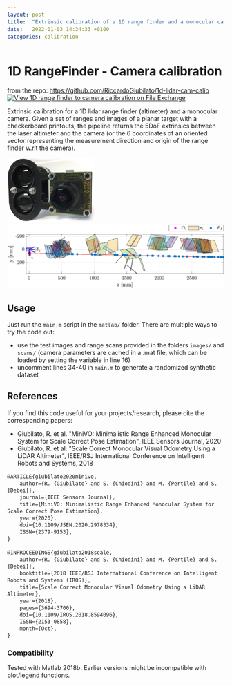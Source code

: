 ```yaml
---
layout: post
title:  "Extrinsic calibration of a 1D range finder and a monocular camera"
date:   2022-01-03 14:34:33 +0100
categories: calibration
---
```


# 1D RangeFinder - Camera calibration

from the repo: <https://github.com/RiccardoGiubilato/1d-lidar-cam-calib>
[![View 1D range finder to camera calibration on File Exchange](https://www.mathworks.com/matlabcentral/images/matlab-file-exchange.svg)](https://de.mathworks.com/matlabcentral/fileexchange/104495-1d-range-finder-to-camera-calibration)

Extrinsic calibration for a 1D lidar range finder (altimeter) and a monocular camera.
Given a set of ranges and images of a planar target with a checkerboard printouts, the pipeline returns the 5DoF extrinsics between the laser altimeter and the camera (or the 6 coordinates of an oriented vector representing the measurement direction and origin of the range finder w.r.t the camera).

<img src="/images/alti_cam_fade.png" height="150"/> <img src="/images/alti_extr.png" height="150"/>

## Usage

Just run the ```main.m``` script in the ```matlab/``` folder.
There are multiple ways to try the code out:
* use the test images and range scans provided in the folders ```images/``` and ```scans/``` (camera parameters are cached in a .mat file, which can be loaded by setting the variable in line 16)
* uncomment lines 34-40 in ```main.m``` to generate a randomized synthetic dataset

## References

If you find this code useful for your projects/research, please cite the corresponding papers:
* Giubilato, R. et al. "MiniVO: Minimalistic Range Enhanced Monocular System for Scale Correct Pose Estimation", IEEE Sensors Journal, 2020
* Giubilato, R. et al. "Scale Correct Monocular Visual Odometry Using a LiDAR Altimeter", IEEE/RSJ International Conference on Intelligent Robots and Systems, 2018

```
@ARTICLE{giubilato2020minivo,
    author={R. {Giubilato} and S. {Chiodini} and M. {Pertile} and S. {Debei}},
    journal={IEEE Sensors Journal},
    title={MiniVO: Minimalistic Range Enhanced Monocular System for Scale Correct Pose Estimation},
    year={2020},
    doi={10.1109/JSEN.2020.2978334},
    ISSN={2379-9153},
}

@INPROCEEDINGS{giubilato2018scale,
    author={R. {Giubilato} and S. {Chiodini} and M. {Pertile} and S. {Debei}},
    booktitle={2018 IEEE/RSJ International Conference on Intelligent Robots and Systems (IROS)},
    title={Scale Correct Monocular Visual Odometry Using a LiDAR Altimeter},
    year={2018},
    pages={3694-3700},
    doi={10.1109/IROS.2018.8594096},
    ISSN={2153-0858},
    month={Oct},
}
```

### Compatibility
Tested with Matlab 2018b.
Earlier versions might be incompatible with plot/legend functions.
